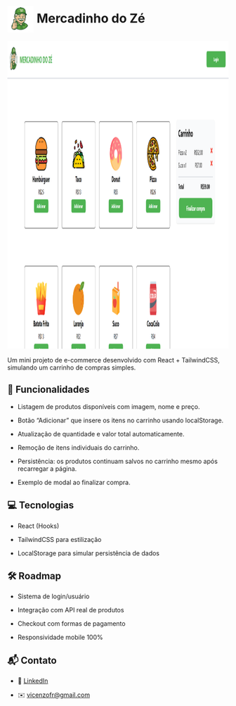 <h1>
  <img src="Mercadinho React/assets/icons/logoSemFundo.png" width="60" height="60" align="center">
  Mercadinho do Zé
</h1>

<img src="layout mercadinho do ze.png" width="800" height="700">

Um mini projeto de e-commerce desenvolvido com React + TailwindCSS, simulando um carrinho de compras simples.

## 🚀 Funcionalidades

- Listagem de produtos disponíveis com imagem, nome e preço.

- Botão “Adicionar” que insere os itens no carrinho usando localStorage.

- Atualização de quantidade e valor total automaticamente.

- Remoção de itens individuais do carrinho.

- Persistência: os produtos continuam salvos no carrinho mesmo após recarregar a página.

- Exemplo de modal ao finalizar compra.

## 💻 Tecnologias

- React (Hooks)

- TailwindCSS para estilização

- LocalStorage para simular persistência de dados

## 🛠️ Roadmap

- Sistema de login/usuário

- Integração com API real de produtos

- Checkout com formas de pagamento

- Responsividade mobile 100%

## 📬 Contato

- 💼 [LinkedIn](https://www.linkedin.com/in/seu-usuario](https://www.linkedin.com/in/vicenzo-fernandes-0b5572231))

- ✉️ vicenzofr@gmail.com
